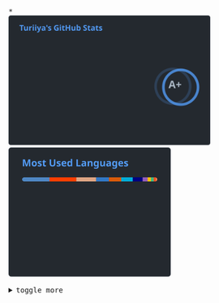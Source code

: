 <samp>

<!--
Store SVG files in the repository and use a weekly update action.
This prevents them from being unavailable due to readme-stats API limits and enables potential historical analysis via the commit history.
-->

\*\
<a href="https://github-readme-stats-beryl-one.vercel.app/api?username=ttytm&count_private=true&line_height=32&role=owner,collaborator&show=reviews,discussions_answered&show_icons=true&theme=github_dark_dimmed"><img width="398" alt="Profile Stats" src="assets/stats.svg"></a>
<a href="https://github-readme-stats-beryl-one.vercel.app/api/top-langs/?username=ttytm&layout=compact&role=owner,collaborator&langs_count=12&hide=nix,javascript,c%23,css,scss,html&exclude_repo=jikan,1blu-svelte-mail-setup,mail-setup-euromet,spawn,vaultage,dots,nxvim&theme=github_dark_dimmed"><img width="320" alt="Most Used Languages" src="assets/langs.svg"></a>

<details>
<summary>
  <kbd>toggle more</kbd>
</summary>

> ## About Me

> Turiiya is actually a Sanskrit name. Spending a good part of my life in an ashram is what brought it to me.
> My social - let's say Muggle-name - is Tobi.
>
> Next to being a computer nerd, I love to snowboard.
> I'm also a licensed fitness trainer and nutritionist, and have volunteered for various organizations for several years.

> **_Some side facts related to coding_**
>
> - Graduation in information technology with focus on multimedia design in 2008.
> - Frist web projects published in 2004, at the age of 13.
> - Around the same time, creating mods and user interfaces for games started a journey of UI and UX development.
> - Today, I program open-heartedly in nearly every language and do a lot of DevOps work.
> - The tally of projects worked on exceeds 250.

> **_Some personal focus tasks_**
>
> - Keep learning _(continuing on a vicious cycle - the more you know, the more you realize that you don't know)_.
> - Work hard, but less. Add sleep, update health, make some babies.
> - More guitar playing.
> - Visit friends in ashram.

<sub>\*[anuraghazra/github-readme-stats](https://github.com/anuraghazra/github-readme-stats)</sub>

<sup>The analysis calculates the [global percentile](https://github-readme-stats-beryl-one.vercel.app/api?username=ttytm&rank_icon=percentile&count_private=true&line_height=32&role=owner,collaborator&show=reviews,discussions_answered&show_icons=true&theme=github_dark_dimmed) as a weighted sum of a profile's statistics (commits, pull requests, reviews, issues, stars in published repositories, and followers) and based on the cumulative distribution function of the exponential and the log-normal distributions.</sup>

</details>
</samp>
